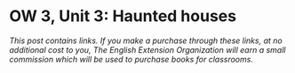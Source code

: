 
# OW 3, Unit 3: Haunted houses
*This post contains links. If you make a purchase through these links, at no additional cost to you, The English Extension Organization will earn a small commission which will be used to purchase books for classrooms.*

<!--stackedit_data:
eyJoaXN0b3J5IjpbLTEyMDQ3MTQ1MTZdfQ==
-->